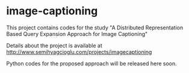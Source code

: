 # image-captioning

This project contains codes for the study "A Distributed Representation Based Query Expansion Approach for Image Captioning"

Details about the project is available at 
http://www.semihyagcioglu.com/projects/imagecaptioning

Python codes for the proposed approach will be released here soon.